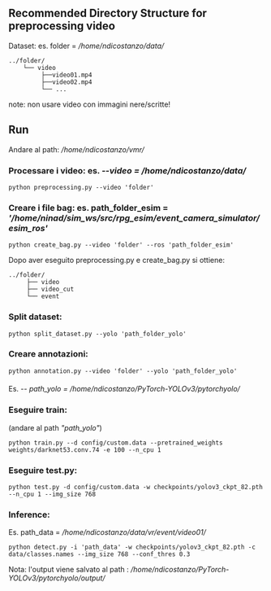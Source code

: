 ## Recommended Directory Structure for preprocessing video
Dataset: es. folder = */home/ndicostanzo/data/*
```
../folder/
    └── video
         ├──video01.mp4
         ├──video02.mp4
         └── ...   
 ```
note: non usare video con immagini nere/scritte!

## Run
Andare al path: */home/ndicostanzo/vmr/*

### Processare i video: es. *--video = /home/ndicostanzo/data/*
```
python preprocessing.py --video 'folder'
```
### Creare i file bag: es. path_folder_esim = *'/home/ninad/sim_ws/src/rpg_esim/event_camera_simulator/esim_ros'*
```
python create_bag.py --video 'folder' --ros 'path_folder_esim'
```
Dopo aver eseguito preprocessing.py e create_bag.py si ottiene: 
```
../folder/
     ├── video
     ├── video_cut
     └── event
```

### Split dataset:
```
python split_dataset.py --yolo 'path_folder_yolo' 
```
### Creare annotazioni:
```
python annotation.py --video 'folder' --yolo 'path_folder_yolo' 
```
#### 
Es. *-- path_yolo = /home/ndicostanzo/PyTorch-YOLOv3/pytorchyolo/*

### Eseguire train: 

(andare al path *"path_yolo"*)
```
python train.py --d config/custom.data --pretrained_weights weights/darknet53.conv.74 -e 100 --n_cpu 1
```
### Eseguire test.py:
```
python test.py -d config/custom.data -w checkpoints/yolov3_ckpt_82.pth --n_cpu 1 --img_size 768 
```
### Inference: 

Es. path_data = */home/ndicostanzo/data/vr/event/video01/*
```
python detect.py -i 'path_data' -w checkpoints/yolov3_ckpt_82.pth -c data/classes.names --img_size 768 --conf_thres 0.3
```
Nota: l'output viene salvato al path : */home/ndicostanzo/PyTorch-YOLOv3/pytorchyolo/output/*
####
